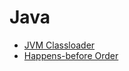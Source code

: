# Java

- [JVM Classloader](https://totemguo.github.io/jvm_classloader.html)
- [Happens-before Order](https://totemguo.github.io/happens_before.html)
